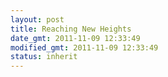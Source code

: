 ```yaml
---
layout: post
title: Reaching New Heights
date_gmt: 2011-11-09 12:33:49
modified_gmt: 2011-11-09 12:33:49
status: inherit
---
```


